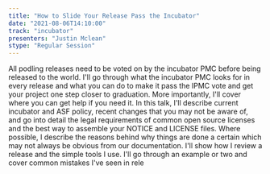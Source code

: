 ```yaml
---
title: "How to Slide Your Release Pass the Incubator"
date: "2021-08-06T14:10:00" 
track: "incubator"
presenters: "Justin Mclean"
stype: "Regular Session"
---
```

All podling releases need to be voted on by the incubator PMC before being released to the world. I'll go through what the incubator PMC looks for in every release and what you can do to make it pass the IPMC vote and get your project one step closer to graduation. More importantly, I'll cover where you can get help if you need it. In this talk, I'll describe current incubator and ASF policy, recent changes that you may not be aware of, and go into detail the legal requirements of common open source licenses and the best way to assemble your NOTICE and LICENSE files. Where possible, I describe the reasons behind why things are done a certain which may not always be obvious from our documentation. I'll show how I review a release and the simple tools I use. I'll go through an example or two and cover common mistakes I've seen in rele